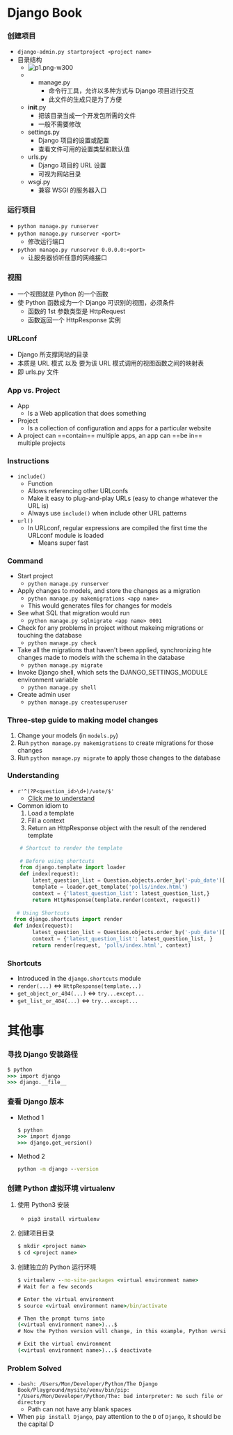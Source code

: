 # Django Book

### 创建项目

- `django-admin.py startproject <project name>`
- 目录结构
	- ![p1.png-w300](http://ww4.sinaimg.cn/large/006tKfTcgw1f6sjpihkfwj30cs07mdgd.jpg)
	- - manage.py
		- 命令行工具，允许以多种方式与 Django 项目进行交互
		- 此文件的生成只是为了方便
	- __init__.py
		- 把该目录当成一个开发包所需的文件
		- 一般不需要修改
	- settings.py
		- Django 项目的设置或配置
		- 查看文件可用的设置类型和默认值
	- urls.py
		- Django 项目的 URL 设置
		- 可视为网站目录
	- wsgi.py
		- 兼容 WSGI 的服务器入口

### 运行项目

- `python manage.py runserver`
- `python manage.py runserver <port>`
	- 修改运行端口
- `python manage.py runserver 0.0.0.0:<port>`
	- 让服务器侦听任意的网络接口

### 视图
- 一个视图就是 Python 的一个函数
- 使 Python 函数成为一个 Django 可识别的视图，必须条件
	- 函数的 1st 参数类型是 HttpRequest
	- 函数返回一个 HttpResponse 实例

### URLconf
- Django 所支撑网站的目录
- 本质是 URL 模式 以及 要为该 URL 模式调用的视图函数之间的映射表
- 即 urls.py 文件

### App vs. Project
- App
	- Is a Web application that does something
- Project
	- Is a collection of configuration and apps for a particular website
- A project can ==contain== multiple apps, an app can ==be in== multiple projects

### Instructions
- `include()`
	- Function
	- Allows referencing other URLconfs
	- Make it easy to plug-and-play URLs (easy to change whatever the URL is)
	- Always use `include()` when include other URL patterns
- `url()`
	- In URLconf, regular expressions are compiled the first time the URLconf module is loaded
		- Means super fast

### Command

- Start project
	- `python manage.py runserver`
- Apply changes to models, and store the changes as a migration
	- `python manage.py makemigrations <app name>`
	- This would generates files for changes for models
- See what SQL that migration would run
	- `python manage.py sqlmigrate <app name> 0001`
- Check for any problems in project without makeing migrations or touching the database
	- `python manage.py check`
- Take all the migrations that haven't been applied, synchronizing hte changes made to models with the schema in the database
	- `python manage.py migrate`
- Invoke Django shell, which sets the DJANGO_SETTINGS_MODULE environment variable
	- `python manage.py shell`
- Create admin user
	- `python manage.py createsuperuser`

### Three-step guide to making model changes
1. Change your models (in `models.py`)
2. Run `python manage.py makemigrations` to create migrations for those changes
3. Run `python manage.py migrate` to apply those changes to the database

### Understanding 

- `r'^(?P<question_id>\d+)/vote/$'`
	- [Click me to understand](https://gist.github.com/bengolder/3f2a86041042fc01c3b0)
- Common idiom to
	1. Load a template
	2. Fill a context
	3. Return an HttpResponse object with the result of the rendered template

```py
	# Shortcut to render the template
	
	# Before using shortcuts
	from django.template import loader
	def index(request):
	    latest_question_list = Question.objects.order_by('-pub_date')[:5]
	    template = loader.get_template('polls/index.html')
	    context = {'latest_question_list': latest_question_list,}
	    return HttpResponse(template.render(context, request))
	    
   # Using Shortcuts
  from django.shortcuts import render
  def index(request):
		latest_question_list = Question.objects.order_by('-pub_date')[:5]
    	context = {'latest_question_list': latest_question_list, }
    	return render(request, 'polls/index.html', context)
```

### Shortcuts

- Introduced in the `django.shortcuts` module
- `render(...)` <=> `HttpResponse(template...)`
- `get_object_or_404(...)` <=> `try...except...`
- `get_list_or_404(...)` <=> `try...except...`

# 其他事

### 寻找 Django 安装路径

```cmd
$ python
>>> import django
>>> django.__file__
```

### 查看 Django 版本

- Method 1

	```cmd
	$ python 
	>>> import django
	>>> django.get_version()
	```

- Method 2
	
	```cmd
	python -m django --version
	```

### 创建 Python 虚拟环境 virtualenv
1. 使用 Python3 安装 
	- `pip3 install virtualenv`
2. 创建项目目录

	```cmd
	$ mkdir <project name>
	$ cd <project name>
	```
3. 创建独立的 Python 运行环境

	```cmd
	$ virtualenv --no-site-packages <virtual environment name>
	# Wait for a few seconds
	
	# Enter the virtual environment
	$ source <virtual environment name>/bin/activate
	
	# Then the prompt turns into
	(<virtual environment name>)...$ 
	# Now the Python version will change, in this example, Python version will be Pyhto3.5
	
	# Exit the virtual environment
	(<virtual environment name>)...$ deactivate
	
	```

### Problem Solved

- `-bash: /Users/Mon/Developer/Python/The Django Book/Playground/mysite/venv/bin/pip: "/Users/Mon/Developer/Python/The: bad interpreter: No such file or directory`
	- Path can not have any blank spaces
- When `pip install Django`, pay attention to the `D` of `Django`, it should be the capital D

